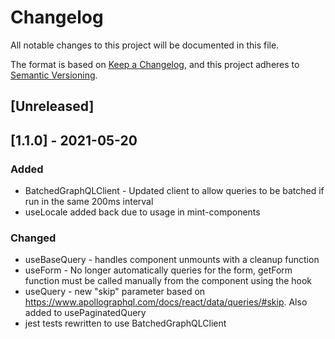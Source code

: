 # Changelog

All notable changes to this project will be documented in this file.

The format is based on [Keep a Changelog](https://keepachangelog.com/en/1.0.0/),
and this project adheres to [Semantic Versioning](https://semver.org/spec/v2.0.0.html).

## [Unreleased]

## [1.1.0] - 2021-05-20

### Added

- BatchedGraphQLClient - Updated client to allow queries to be batched if run in the same 200ms interval
- useLocale added back due to usage in mint-components

### Changed

- useBaseQuery - handles component unmounts with a cleanup function
- useForm - No longer automatically queries for the form, getForm function must be called manually from the component using the hook
- useQuery - new "skip" parameter based on https://www.apollographql.com/docs/react/data/queries/#skip. Also added to usePaginatedQuery
- jest tests rewritten to use BatchedGraphQLClient
